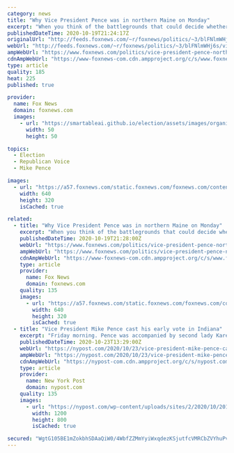 ```yaml
---
category: news
title: "Why Vice President Pence was in northern Maine on Monday"
excerpt: "When you think of the battlegrounds that could decide whether President Trump or Democratic nominee Joe Biden wins next month’s general election, Maine often doesn’t come to mind."
publishedDateTime: 2020-10-19T21:24:17Z
originalUrl: "http://feeds.foxnews.com/~r/foxnews/politics/~3/blFNlmWHj6s/vice-president-pence-northern-maine-monday"
webUrl: "http://feeds.foxnews.com/~r/foxnews/politics/~3/blFNlmWHj6s/vice-president-pence-northern-maine-monday"
ampWebUrl: "https://www.foxnews.com/politics/vice-president-pence-northern-maine-monday.amp"
cdnAmpWebUrl: "https://www-foxnews-com.cdn.ampproject.org/c/s/www.foxnews.com/politics/vice-president-pence-northern-maine-monday.amp"
type: article
quality: 185
heat: 225
published: true

provider:
  name: Fox News
  domain: foxnews.com
  images:
    - url: "https://smartableai.github.io/election/assets/images/organizations/foxnews.com-50x50.jpg"
      width: 50
      height: 50

topics:
  - Election
  - Republican Voice
  - Mike Pence

images:
  - url: "https://a57.foxnews.com/static.foxnews.com/foxnews.com/content/uploads/2020/10/640/320/AP20293689833377.jpg?ve=1&tl=1"
    width: 640
    height: 320
    isCached: true

related:
  - title: "Why Vice President Pence was in northern Maine on Monday"
    excerpt: "When you think of the battlegrounds that could decide whether Trump or Democratic nominee Joe Biden wins next month’s general election, Maine often doesn’t come to mind."
    publishedDateTime: 2020-10-19T21:28:00Z
    webUrl: "https://www.foxnews.com/politics/vice-president-pence-northern-maine-monday"
    ampWebUrl: "https://www.foxnews.com/politics/vice-president-pence-northern-maine-monday.amp"
    cdnAmpWebUrl: "https://www-foxnews-com.cdn.ampproject.org/c/s/www.foxnews.com/politics/vice-president-pence-northern-maine-monday.amp"
    type: article
    provider:
      name: Fox News
      domain: foxnews.com
    quality: 135
    images:
      - url: "https://a57.foxnews.com/static.foxnews.com/foxnews.com/content/uploads/2020/10/640/320/AP20293689833377.jpg?ve=1&tl=1"
        width: 640
        height: 320
        isCached: true
  - title: "Vice President Mike Pence cast his early vote in Indiana"
    excerpt: "Friday morning. Pence was accompanied by second lady Karen Pence at the City-County Building in downtown Indianapolis, where they voted just after 8:15 a.m., WTHR reported. The couple dropped off their absentee ballots,"
    publishedDateTime: 2020-10-23T13:29:00Z
    webUrl: "https://nypost.com/2020/10/23/vice-president-mike-pence-cast-his-early-vote-in-indiana/"
    ampWebUrl: "https://nypost.com/2020/10/23/vice-president-mike-pence-cast-his-early-vote-in-indiana/amp/"
    cdnAmpWebUrl: "https://nypost-com.cdn.ampproject.org/c/s/nypost.com/2020/10/23/vice-president-mike-pence-cast-his-early-vote-in-indiana/amp/"
    type: article
    provider:
      name: New York Post
      domain: nypost.com
    quality: 135
    images:
      - url: "https://nypost.com/wp-content/uploads/sites/2/2020/10/201023-pence-voting.jpg?quality=90&strip=all&w=1200"
        width: 1200
        height: 800
        isCached: true

secured: "WgtG105BE1mZokbhSDAaQiW0/4WbfZZMmYyiWxqdezKSjutfcVMRCbZVYhuPvswQVLw8DROMk7U3Viy6mfGAOqH/bf8y4ig3324B4Z9vNSWdPS9VUWHBqnhbNLhPh9M55dUxyAlroXvXussIVGHAtt9gRmM0XpJNXxdz49iT/2TM36qynzxfqZXtVlCBGBSqhdZHyDhX1Hfn4XbipzcJ12EzUdQQybOOMbG99+GU/ULOBgPUA/5mwwu3kWon7XTjqTBZP4b3LZnaTLpa+Q5SVovQ93xmkeJyfqu8yx/QpIK9H26sPN3i1wpGMdbRPFg7pv581JKbHU8QNbGJWRAP2USAAeSWgjfbY8Xsiv4I5Gw=;dI8Imhe3OvCK4lcTJZjIAw=="
---
```


